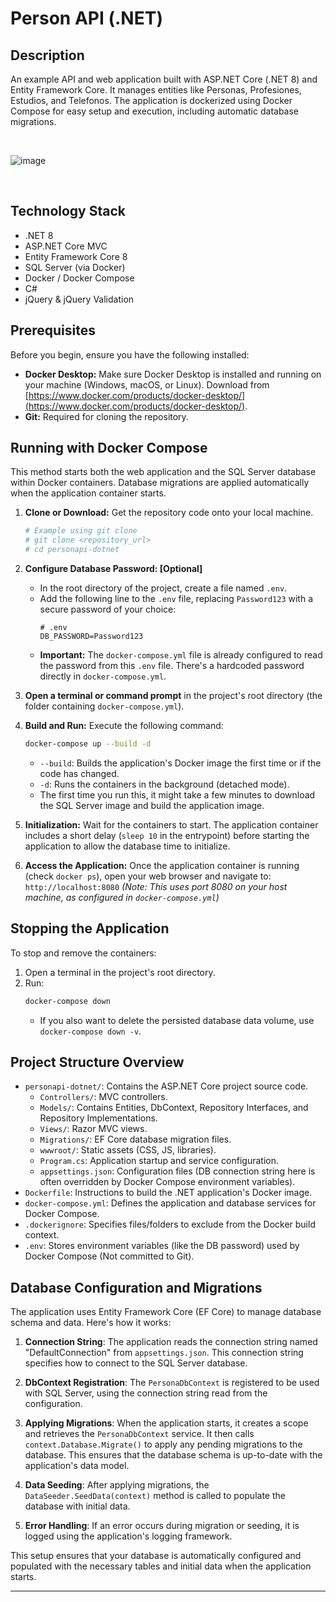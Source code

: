# Person API (.NET)

## Description

An example API and web application built with ASP.NET Core (.NET 8) and Entity Framework Core. It manages entities like Personas, Profesiones, Estudios, and Telefonos. The application is dockerized using Docker Compose for easy setup and execution, including automatic database migrations.

<br/>

![image](https://github.com/user-attachments/assets/bbb2bf6b-f9e1-4e15-a2d2-33c2046da091)

<br/>

## Technology Stack

- .NET 8
- ASP.NET Core MVC
- Entity Framework Core 8
- SQL Server (via Docker)
- Docker / Docker Compose
- C#
- jQuery & jQuery Validation

## Prerequisites

Before you begin, ensure you have the following installed:

- **Docker Desktop:** Make sure Docker Desktop is installed and running on your machine (Windows, macOS, or Linux). Download from [https://www.docker.com/products/docker-desktop/](https://www.docker.com/products/docker-desktop/).
- **Git:** Required for cloning the repository.

## Running with Docker Compose

This method starts both the web application and the SQL Server database within Docker containers. Database migrations are applied automatically when the application container starts.

1.  **Clone or Download:** Get the repository code onto your local machine.

    ```bash
    # Example using git clone
    # git clone <repository_url>
    # cd personapi-dotnet
    ```

2.  **Configure Database Password: [Optional]**

    - In the root directory of the project, create a file named `.env`.
    - Add the following line to the `.env` file, replacing `Password123` with a secure password of your choice:
      ```dotenv
      # .env
      DB_PASSWORD=Password123
      ```
    - **Important:** The `docker-compose.yml` file is already configured to read the password from this `.env` file. There's a hardcoded password directly in `docker-compose.yml`.

3.  **Open a terminal or command prompt** in the project's root directory (the folder containing `docker-compose.yml`).

4.  **Build and Run:** Execute the following command:

    ```bash
    docker-compose up --build -d
    ```

    - `--build`: Builds the application's Docker image the first time or if the code has changed.
    - `-d`: Runs the containers in the background (detached mode).
    - The first time you run this, it might take a few minutes to download the SQL Server image and build the application image.

5.  **Initialization:** Wait for the containers to start. The application container includes a short delay (`sleep 10` in the entrypoint) before starting the application to allow the database time to initialize.

6.  **Access the Application:** Once the application container is running (check `docker ps`), open your web browser and navigate to:
    `http://localhost:8080`
    _(Note: This uses port 8080 on your host machine, as configured in `docker-compose.yml`)_

## Stopping the Application

To stop and remove the containers:

1.  Open a terminal in the project's root directory.
2.  Run:
    ```bash
    docker-compose down
    ```
    - If you also want to delete the persisted database data volume, use `docker-compose down -v`.

## Project Structure Overview

- `personapi-dotnet/`: Contains the ASP.NET Core project source code.
  - `Controllers/`: MVC controllers.
  - `Models/`: Contains Entities, DbContext, Repository Interfaces, and Repository Implementations.
  - `Views/`: Razor MVC views.
  - `Migrations/`: EF Core database migration files.
  - `wwwroot/`: Static assets (CSS, JS, libraries).
  - `Program.cs`: Application startup and service configuration.
  - `appsettings.json`: Configuration files (DB connection string here is often overridden by Docker Compose environment variables).
- `Dockerfile`: Instructions to build the .NET application's Docker image.
- `docker-compose.yml`: Defines the application and database services for Docker Compose.
- `.dockerignore`: Specifies files/folders to exclude from the Docker build context.
- `.env`: Stores environment variables (like the DB password) used by Docker Compose (Not committed to Git).

## Database Configuration and Migrations

The application uses Entity Framework Core (EF Core) to manage database schema and data. Here's how it works:

1. **Connection String**: The application reads the connection string named "DefaultConnection" from `appsettings.json`. This connection string specifies how to connect to the SQL Server database.

2. **DbContext Registration**: The `PersonaDbContext` is registered to be used with SQL Server, using the connection string read from the configuration.

3. **Applying Migrations**: When the application starts, it creates a scope and retrieves the `PersonaDbContext` service. It then calls `context.Database.Migrate()` to apply any pending migrations to the database. This ensures that the database schema is up-to-date with the application's data model.

4. **Data Seeding**: After applying migrations, the `DataSeeder.SeedData(context)` method is called to populate the database with initial data.

5. **Error Handling**: If an error occurs during migration or seeding, it is logged using the application's logging framework.

This setup ensures that your database is automatically configured and populated with the necessary tables and initial data when the application starts.

---
